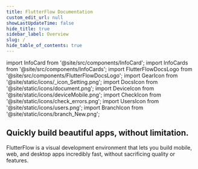 ```yaml
---
title: FlutterFlow Documentation
custom_edit_url: null
showLastUpdateTime: false
hide_title: true
sidebar_label: Overview
slug: /
hide_table_of_contents: true
---
```


import InfoCard from '@site/src/components/InfoCard';
import InfoCards from '@site/src/components/InfoCards';
import FlutterFlowDocsLogo from '@site/src/components/FlutterFlowDocsLogo';
import GearIcon from '@site/static/icons/_icon_Setting.png';
import DocsIcon from '@site/static/icons/document.png';
import DeviceIcon from '@site/static/icons/deviceMobile.png';
import CheckIcon from '@site/static/icons/check_errors.png';
import UsersIcon from '@site/static/icons/users.png';
import BranchIcon from '@site/static/icons/branch_New.png';





## Quickly build beautiful apps, without limitation.
FlutterFlow is a visual development environment that lets you build mobile, web, and desktop apps incredibly fast, without sacrificing quality or features. 

<InfoCards>
    <InfoCard icon={GearIcon} title="Before You Begin" description="Ensure you meet system requirements and grasp technical concepts for smooth building in FlutterFlow." pagePath="/intro/before-you-begin/setting-up-flutterflow" />
    <InfoCard icon={DocsIcon}  title="Explore FlutterFlow" description="Dive into the building blocks of the platform: projects, widgets, functions and more." />
    <InfoCard icon={DeviceIcon}  title="Start Building" description="Jump right into a quick start on how to build a simple app." />
    <InfoCard icon={CheckIcon}  title="Troubleshooting Guides" description=" Solutions and tips to solve common FlutterFlow development hurdles." />
    <InfoCard icon={UsersIcon}  title="Community Forum" description="Join discussions, ask questions, and share insights with the FlutterFlow community." />
    <InfoCard icon={BranchIcon}  title="What's New in FlutterFlow" description="Updates, features, and the latest enhancements in FlutterFlow." />
</InfoCards>
